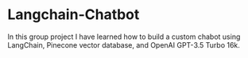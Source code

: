 # Langchain-Chatbot

In this group project I have learned how to build a custom chabot using LangChain, Pinecone vector database, and OpenAI GPT-3.5 Turbo 16k.
